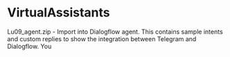 # VirtualAssistants

Lu09_agent.zip - Import into Dialogflow agent. This contains sample intents and custom replies to show the integration between Telegram and Dialogflow. You 
